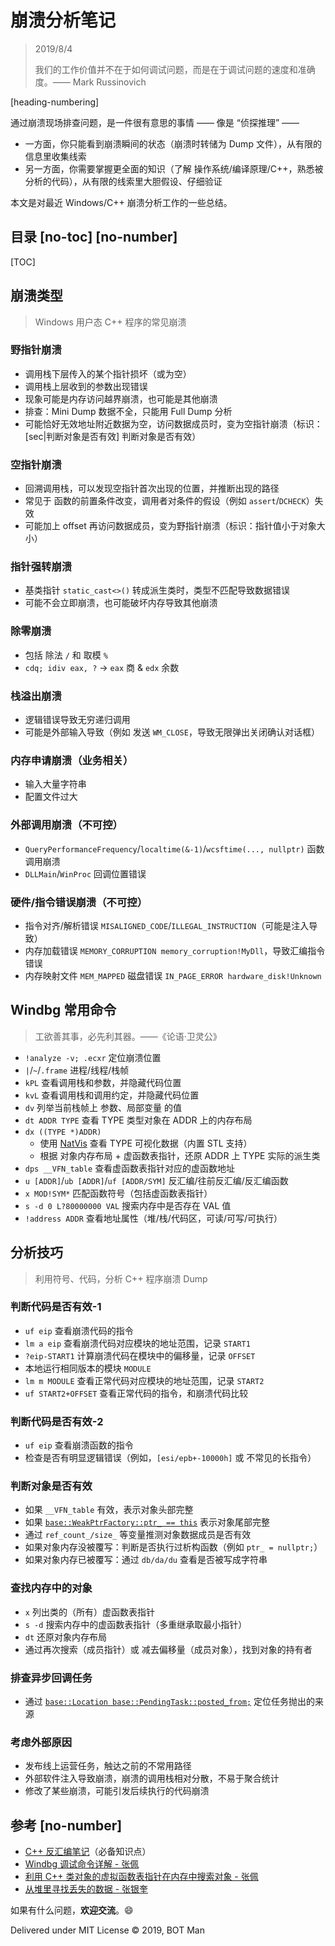 ﻿# 崩溃分析笔记

> 2019/8/4
> 
> 我们的工作价值并不在于如何调试问题，而是在于调试问题的速度和准确度。—— Mark Russinovich

[heading-numbering]

通过崩溃现场排查问题，是一件很有意思的事情 —— 像是 “侦探推理” ——

- 一方面，你只能看到崩溃瞬间的状态（崩溃时转储为 Dump 文件），从有限的信息里收集线索
- 另一方面，你需要掌握更全面的知识（了解 操作系统/编译原理/C++，熟悉被分析的代码），从有限的线索里大胆假设、仔细验证

本文是对最近 Windows/C++ 崩溃分析工作的一些总结。

## 目录 [no-toc] [no-number]

[TOC]

## 崩溃类型

> Windows 用户态 C++ 程序的常见崩溃

### 野指针崩溃

- 调用栈下层传入的某个指针损坏（或为空）
- 调用栈上层收到的参数出现错误
- 现象可能是内存访问越界崩溃，也可能是其他崩溃
- 排查：Mini Dump 数据不全，只能用 Full Dump 分析
- 可能恰好无效地址附近数据为空，访问数据成员时，变为空指针崩溃（标识：[sec|判断对象是否有效] 判断对象是否有效）

### 空指针崩溃

- 回溯调用栈，可以发现空指针首次出现的位置，并推断出现的路径
- 常见于 函数的前置条件改变，调用者对条件的假设（例如 `assert`/`DCHECK`）失效
- 可能加上 offset 再访问数据成员，变为野指针崩溃（标识：指针值小于对象大小）

### 指针强转崩溃

- 基类指针 `static_cast<>()` 转成派生类时，类型不匹配导致数据错误
- 可能不会立即崩溃，也可能破坏内存导致其他崩溃

### 除零崩溃

- 包括 除法 `/` 和 取模 `%`
- `cdq; idiv eax, ?` -> `eax` 商 & `edx` 余数

### 栈溢出崩溃

- 逻辑错误导致无穷递归调用
- 可能是外部输入导致（例如 发送 `WM_CLOSE`，导致无限弹出关闭确认对话框）

### 内存申请崩溃（业务相关）

- 输入大量字符串
- 配置文件过大

### 外部调用崩溃（不可控）

- `QueryPerformanceFrequency`/`localtime(&-1)`/`wcsftime(..., nullptr)` 函数调用崩溃
- `DLLMain`/`WinProc` 回调位置错误

### 硬件/指令错误崩溃（不可控）

- 指令对齐/解析错误 `MISALIGNED_CODE`/`ILLEGAL_INSTRUCTION`（可能是注入导致）
- 内存加载错误 `MEMORY_CORRUPTION memory_corruption!MyDll`，导致汇编指令错误
- 内存映射文件 `MEM_MAPPED` 磁盘错误 `IN_PAGE_ERROR hardware_disk!Unknown`

## Windbg 常用命令

> 工欲善其事，必先利其器。——《论语·卫灵公》

- `!analyze -v; .ecxr` 定位崩溃位置
- `|`/`~`/`.frame` 进程/线程/栈帧
- `kPL` 查看调用栈和参数，并隐藏代码位置
- `kvL` 查看调用栈和调用约定，并隐藏代码位置
- `dv` 列举当前栈帧上 参数、局部变量 的值
- `dt ADDR TYPE` 查看 TYPE 类型对象在 ADDR 上的内存布局
- `dx ((TYPE *)ADDR)`
  - 使用 [NatVis](https://docs.microsoft.com/en-us/visualstudio/debugger/create-custom-views-of-native-objects) 查看 TYPE 可视化数据（内置 STL 支持）
  - 根据 对象内存布局 + 虚函数表指针，还原 ADDR 上 TYPE 实际的派生类
- `dps __VFN_table` 查看虚函数表指针对应的虚函数地址
- `u [ADDR]`/`ub [ADDR]`/`uf [ADDR/SYM]` 反汇编/往前反汇编/反汇编函数
- `x MOD!SYM*` 匹配函数符号（包括虚函数表指针）
- `s -d 0 L?80000000 VAL` 搜索内存中是否存在 VAL 值
- `!address ADDR` 查看地址属性（堆/栈/代码区，可读/可写/可执行）

## 分析技巧

> 利用符号、代码，分析 C++ 程序崩溃 Dump

### 判断代码是否有效-1

- `uf eip` 查看崩溃代码的指令
- `lm a eip` 查看崩溃代码对应模块的地址范围，记录 `START1`
- `?eip-START1` 计算崩溃代码在模块中的偏移量，记录 `OFFSET`
- 本地运行相同版本的模块 `MODULE`
- `lm m MODULE` 查看正常代码对应模块的地址范围，记录 `START2`
- `uf START2+OFFSET` 查看正常代码的指令，和崩溃代码比较

### 判断代码是否有效-2

- `uf eip` 查看崩溃函数的指令
- 检查是否有明显逻辑错误（例如，`[esi/epb+-10000h]` 或 不常见的长指令）

### 判断对象是否有效

- 如果 `__VFN_table` 有效，表示对象头部完整
- 如果 [`base::WeakPtrFactory::ptr_ == this`](https://cs.chromium.org/chromium/src/base/memory/weak_ptr.h?q=base::WeakPtrFactory) 表示对象尾部完整
- 通过 `ref_count_/size_` 等变量推测对象数据成员是否有效
- 如果对象内存没被覆写：判断是否执行过析构函数（例如 `ptr_ = nullptr;`）
- 如果对象内存已被覆写：通过 `db/da/du` 查看是否被写成字符串

### 查找内存中的对象

- `x` 列出类的（所有）虚函数表指针
- `s -d` 搜索内存中的虚函数表指针（多重继承取最小指针）
- `dt` 还原对象内存布局
- 通过再次搜索（成员指针）或 减去偏移量（成员对象），找到对象的持有者

### 排查异步回调任务

- 通过 [`base::Location base::PendingTask::posted_from;`](https://cs.chromium.org/chromium/src/base/pending_task.h?q=base::PendingTask) 定位任务抛出的来源

### 考虑外部原因

- 发布线上运营任务，触达之前的不常用路径
- 外部软件注入导致崩溃，崩溃的调用栈相对分散，不易于聚合统计
- 修改了某些崩溃，可能引发后续执行的代码崩溃

## 参考 [no-number]

- [C++ 反汇编笔记](Cpp-Disassembly-Notes.md)（必备知识点）
- [Windbg 调试命令详解 - 张佩](http://yiiyee.cn/blog/2013/08/23/windbg/)
- [利用 C++ 类对象的虚拟函数表指针在内存中搜索对象 - 张佩](https://blog.csdn.net/blog_index/article/details/7016696)
- [从堆里寻找丢失的数据 - 张银奎](http://advdbg.org/blogs/advdbg_system/articles/3413.aspx)

如果有什么问题，**欢迎交流**。😄

Delivered under MIT License &copy; 2019, BOT Man

